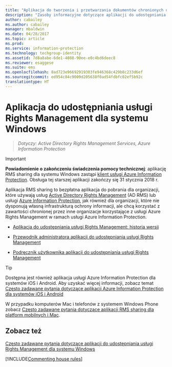 ```yaml
---
title: "Aplikacja do tworzenia i przetwarzania dokumentów chronionych usługami Rights Management dla systemu Windows — AIP"
description: "Zasoby informacyjne dotyczące aplikacji do udostępniania usługi Rights Management dla systemu Windows. Jest to bezpłatna aplikacja do pobrania dla organizacji, które używają usług Active Directory Rights Management (AD RMS) lub usługi Azure Information Protection, jak również dla organizacji, które nie dysponują własną infrastrukturą ochrony informacji, ale chcą korzystać z zawartości chronionej przez inne organizacje korzystające z usługi Azure Information Protection."
author: cabailey
ms.author: cabailey
manager: mbaldwin
ms.date: 04/28/2017
ms.topic: article
ms.prod: 
ms.service: information-protection
ms.technology: techgroup-identity
ms.assetid: 7d8a8abe-6de1-4088-90ee-e0c4bd6deec8
ms.reviewer: esaggese
ms.suite: ems
ms.openlocfilehash: 8ad723e96692919303fe946368c429b8c233d6ef
ms.sourcegitcommit: ed954c84c9009d205638f0ad54fdbfc02ef5b92c
translationtype: HT
---
```

# <a name="rights-management-sharing-application-for-windows"></a>Aplikacja do udostępniania usługi Rights Management dla systemu Windows

>*Dotyczy: Active Directory Rights Management Services, Azure Information Protection*

> [!IMPORTANT]
> **Powiadomienie o zakończeniu świadczenia pomocy technicznej**: aplikację RMS sharing dla systemu Windows zastąpi [klient usługi Azure Information Protection](aip-client.md). Obsługa tej starszej aplikacji zakończy się 31 stycznia 2018 r. 


Aplikacja RMS sharing to bezpłatna aplikacja do pobrania dla organizacji, które używają usług [Active Directory Rights Management](https://technet.microsoft.com/library/cc772403.aspx) (AD RMS) lub usługi [Azure Information Protection](../understand-explore/what-is-information-protection.md), jak również dla organizacji, które nie dysponują własną infrastrukturą ochrony informacji, ale chcą korzystać z zawartości chronionej przez inne organizacje korzystające z usługi Azure Rights Management w ramach usługi Azure Information Protection.

-   [Aplikacja do udostępniania usługi Rights Management: historia wersji](sharing-app-version-release-history.md)

-   [Przewodnik administratora aplikacji do udostępniania usługi Rights Management](sharing-app-admin-guide.md)

-   [Podręcznik użytkownika aplikacji do udostępniania usługi Rights Management](sharing-app-user-guide.md)

> [!TIP]
> Dostępna jest również aplikacja usługi Azure Information Protection dla systemów iOS i Android. Aby uzyskać więcej informacji, zobacz temat [Często zadawane pytania dotyczące aplikacji Azure Information Protection dla systemów iOS i Android](mobile-app-faq.md )
> 
> W przypadku komputerów Mac i telefonów z systemem Windows Phone zobacz [Często zadawane pytania dotyczące aplikacji RMS sharing dla platform mobilnych i Mac](http://technet.microsoft.com/dn451248).

## <a name="see-also"></a>Zobacz też
[Często zadawane pytania dotyczące aplikacji do udostępniania usługi Rights Management dla systemu Windows](http://technet.microsoft.com/dn467883)

[!INCLUDE[Commenting house rules](../includes/houserules.md)]
